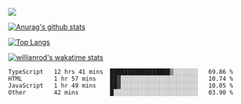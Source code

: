 ![](https://blog-img-1252233196.cos.ap-guangzhou.myqcloud.com/github-home.png)
     
[![Anurag's github stats](https://github-readme-stats.vercel.app/api?username=BB-Code&count_private=true&show_icons=true)](https://github.com/BB-Code/github-readme-stats)

[![Top Langs](https://github-readme-stats.vercel.app/api/top-langs/?username=BB-Code&layout=compact)](https://github.com/BB-Code/github-readme-stats)

[![willianrod's wakatime stats](https://github-readme-stats.vercel.app/api/wakatime?username=bobocode&layout=compact)](https://github.com/BB-Code/github-readme-stats)

<!--
**BB-Code/BB-Code** is a ✨ _special_ ✨ repository because its `README.md` (this file) appears on your GitHub profile.

Here are some ideas to get you started:

- 🔭 I’m currently working on ...
- 🌱 I’m currently learning ...
- 👯 I’m looking to collaborate on ...
- 🤔 I’m looking for help with ...
- 💬 Ask me about ...
- 📫 How to reach me: ...
- 😄 Pronouns: ...
- ⚡ Fun fact: ...
-->

<!--START_SECTION:waka-->

```text
TypeScript   12 hrs 41 mins  █████████████████▒░░░░░░░   69.86 %
HTML         1 hr 57 mins    ██▓░░░░░░░░░░░░░░░░░░░░░░   10.74 %
JavaScript   1 hr 49 mins    ██▓░░░░░░░░░░░░░░░░░░░░░░   10.05 %
Other        42 mins         █░░░░░░░░░░░░░░░░░░░░░░░░   03.90 %
```

<!--END_SECTION:waka-->



